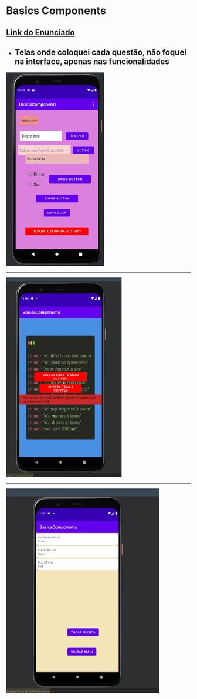 # Basics Components 

## [Link do Enunciado](https://github.com/brunossales/Android_Native/blob/main/imgs/Basics%20Components/TrabalhoComponentesBasicosAndroid.pdf)

- ## Telas onde coloquei cada questão, não foquei na interface, apenas nas funcionalidades

![Img](https://github.com/brunossales/Android_Native/blob/main/imgs/Basics%20Components/tela1.png)

<hr>

![Img](https://github.com/brunossales/Android_Native/blob/main/imgs/Basics%20Components/tela2.png)

<hr>

![Img](https://github.com/brunossales/Android_Native/blob/main/imgs/Basics%20Components/tela3.png)


